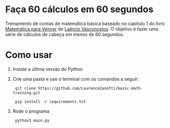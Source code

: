 # Faça 60 cálculos em 60 segundos

Treinamento de contas de matemática básica baseado no capítulo 1 do livro [Matemática para Vencer](https://www.laercio.com.br/wp-content/uploads/2015/12/apostila_matematica_para_vencer_10.pdf) de [Laércio Vasconcelos](https://www.laercio.com.br/). O objetivo é fazer uma série de cálculos de cabeça em menos de 60 segundos.

# Como usar

1. Instale a última versão do Python

2. Crie uma pasta e use o terminal com os comandos a seguir:

        git clone https://github.com/LaurenceZanotti/basic-math-training.git

        pip install -r requirements.txt

3. Rode o programa

        python3 main.py
